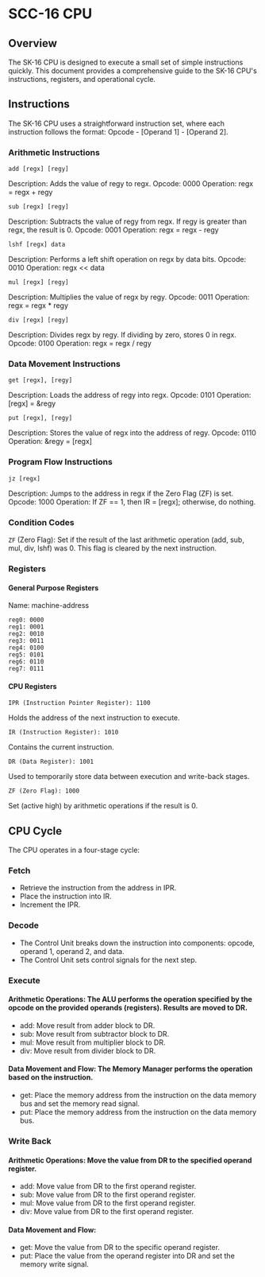 # SCC-16 CPU

## Overview
The SK-16 CPU is designed to execute a small set of simple instructions quickly. This document provides a comprehensive guide to the SK-16 CPU's instructions, registers, and operational cycle.

## Instructions
The SK-16 CPU uses a straightforward instruction set, where each instruction follows the format: Opcode - [Operand 1] - [Operand 2].

### Arithmetic Instructions
```
add [regx] [regy]
```
Description: Adds the value of regy to regx.
Opcode: 0000
Operation: regx = regx + regy
```
sub [regx] [regy]
```
Description: Subtracts the value of regy from regx. If regy is greater than regx, the result is 0.
Opcode: 0001
Operation: regx = regx - regy
```
lshf [regx] data
```
Description: Performs a left shift operation on regx by data bits.
Opcode: 0010
Operation: regx << data
```
mul [regx] [regy]
```

Description: Multiplies the value of regx by regy.
Opcode: 0011
Operation: regx = regx * regy
```
div [regx] [regy]
```
Description: Divides regx by regy. If dividing by zero, stores 0 in regx.
Opcode: 0100
Operation: regx = regx / regy
### Data Movement Instructions
```
get [regx], [regy]
```
Description: Loads the address of regy into regx.
Opcode: 0101
Operation: [regx] = &regy
```
put [regx], [regy]
```
Description: Stores the value of regx into the address of regy.
Opcode: 0110
Operation: &regy = [regx]
### Program Flow Instructions
```
jz [regx]
```
Description: Jumps to the address in regx if the Zero Flag (ZF) is set.
Opcode: 1000
Operation: If ZF == 1, then IR = [regx]; otherwise, do nothing.
### Condition Codes
```ZF``` (Zero Flag): Set if the result of the last arithmetic operation (add, sub, mul, div, lshf) was 0. This flag is cleared by the next instruction.
### Registers
#### General Purpose Registers
Name: machine-address
```
reg0: 0000
reg1: 0001
reg2: 0010
reg3: 0011
reg4: 0100
reg5: 0101
reg6: 0110
reg7: 0111
```
#### CPU Registers
```
IPR (Instruction Pointer Register): 1100
```
Holds the address of the next instruction to execute.
```
IR (Instruction Register): 1010
```
Contains the current instruction.
```
DR (Data Register): 1001
```
Used to temporarily store data between execution and write-back stages.
```
ZF (Zero Flag): 1000
```
Set (active high) by arithmetic operations if the result is 0.
## CPU Cycle
The CPU operates in a four-stage cycle:

### Fetch

- Retrieve the instruction from the address in IPR.
- Place the instruction into IR.
- Increment the IPR.

### Decode

- The Control Unit breaks down the instruction into components: opcode, operand 1, operand 2, and data.
- The Control Unit sets control signals for the next step.
### Execute

#### Arithmetic Operations: The ALU performs the operation specified by the opcode on the provided operands (registers). Results are moved to DR.
- add: Move result from adder block to DR.
- sub: Move result from subtractor block to DR.
- mul: Move result from multiplier block to DR.
- div: Move result from divider block to DR.
#### Data Movement and Flow: The Memory Manager performs the operation based on the instruction.
- get: Place the memory address from the instruction on the data memory bus and set the memory read signal.
- put: Place the memory address from the instruction on the data memory bus.
### Write Back

#### Arithmetic Operations: Move the value from DR to the specified operand register.
- add: Move value from DR to the first operand register.
- sub: Move value from DR to the first operand register.
- mul: Move value from DR to the first operand register.
- div: Move value from DR to the first operand register.
#### Data Movement and Flow:
- get: Move the value from DR to the specific operand register.
- put: Place the value from the operand register into DR and set the memory write signal.
